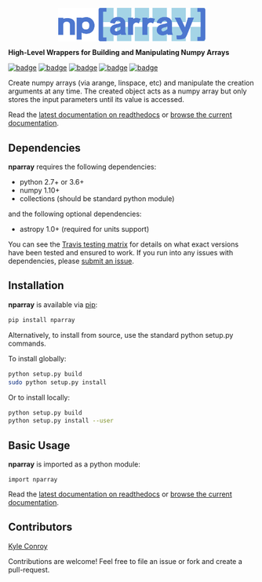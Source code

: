 <p align="center"><a href="http://nparray.readthedocs.io"><img src="./docs/images/nparray.png" alt="nparray logo" width="300px" align="center"/></a></p>

**High-Level Wrappers for Building and Manipulating Numpy Arrays**

[![badge](https://img.shields.io/badge/github-kecnry%2Fnparray-blue.svg)](https://github.com/kecnry/nparray)
[![badge](https://img.shields.io/badge/pip-nparray-blue.svg)](https://pypi.org/project/nparray/)
[![badge](https://img.shields.io/badge/license-GPL3-blue.svg)](https://github.com/kecnry/nparray/blob/master/LICENSE)
[![badge](https://travis-ci.org/kecnry/nparray.svg?branch=master)](https://travis-ci.org/kecnry/nparray)
[![badge](https://readthedocs.org/projects/nparray/badge/?version=latest)](https://nparray.readthedocs.io/en/latest/?badge=latest)

Create numpy arrays (via arange, linspace, etc) and manipulate the creation arguments at any time.  The created object acts as a numpy array but only stores the input parameters until its value is accessed.

Read the [latest documentation on readthedocs](https://nparray.readthedocs.io) or [browse the current documentation](./docs/index.md).


## Dependencies

**nparray** requires the following dependencies:

  - python 2.7+ or 3.6+
  - numpy 1.10+
  - collections (should be standard python module)

and the following optional dependencies:

  - astropy 1.0+ (required for units support)

You can see the [Travis testing matrix](https://travis-ci.org/kecnry/nparray) for
details on what exact versions have been tested and ensured to work.  If you run
into any issues with dependencies, please [submit an issue](https://github.com/kecnry/nparray/issues/new).

## Installation

**nparray** is available via [pip](https://pypi.org/project/nparray/):

```sh
pip install nparray
```

Alternatively, to install from source, use the standard python setup.py commands.

To install globally:
```sh
python setup.py build
sudo python setup.py install
```

Or to install locally:
```sh
python setup.py build
python setup.py install --user
```

## Basic Usage

**nparray** is imported as a python module:

```
import nparray
```

Read the [latest documentation on readthedocs](https://nparray.readthedocs.io) or [browse the current documentation](./docs/index.md).

## Contributors

[Kyle Conroy](https://github.com/kecnry)

Contributions are welcome!  Feel free to file an issue or fork and create a pull-request.
